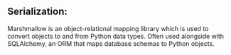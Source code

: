 ## Serialization:
Marshmallow is an object-relational mapping library which is used to convert objects to and from Python data types. Often used alongside with SQLAlchemy, an ORM that maps
database schemas to Python objects. 
